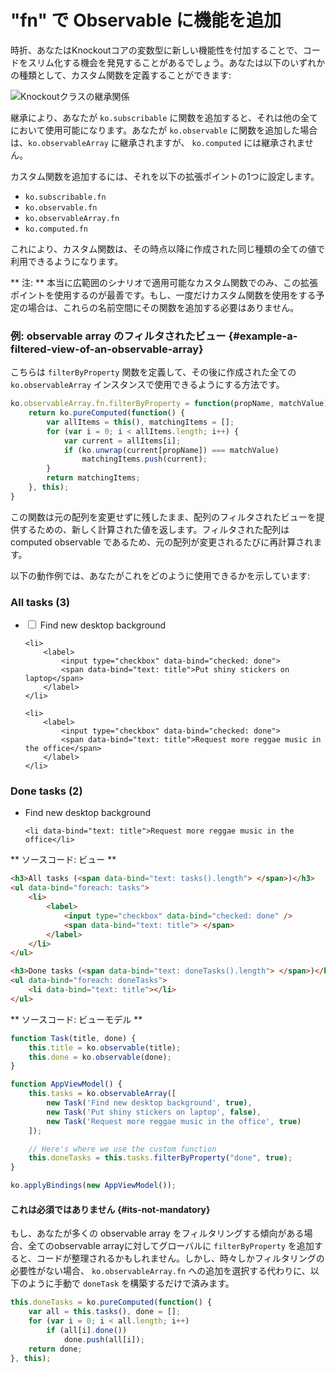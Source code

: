 # "fn" で Observable に機能を追加

時折、あなたはKnockoutコアの変数型に新しい機能性を付加することで、コードをスリム化する機会を発見することがあるでしょう。あなたは以下のいずれかの種類として、カスタム関数を定義することができます:

![Knockoutクラスの継承関係](http://knockoutjs.com/documentation/images/fn/type-hierarchy.png)

継承により、あなたが `ko.subscribable` に関数を追加すると、それは他の全てにおいて使用可能になります。あなたが `ko.observable` に関数を追加した場合は、`ko.observableArray` に継承されますが、 `ko.computed` には継承されません。

カスタム関数を追加するには、それを以下の拡張ポイントの1つに設定します。

* `ko.subscribable.fn`
* `ko.observable.fn`
* `ko.observableArray.fn`
* `ko.computed.fn`

これにより、カスタム関数は、その時点以降に作成された同じ種類の全ての値で利用できるようになります。

** 注: ** 本当に広範囲のシナリオで適用可能なカスタム関数でのみ、この拡張ポイントを使用するのが最善です。もし、一度だけカスタム関数を使用をする予定の場合は、これらの名前空間にその関数を追加する必要はありません。

### 例: observable array のフィルタされたビュー {#example-a-filtered-view-of-an-observable-array}

こちらは `filterByProperty` 関数を定義して、その後に作成された全ての `ko.observableArray` インスタンスで使用できるようにする方法です。

```javascript
ko.observableArray.fn.filterByProperty = function(propName, matchValue) {
    return ko.pureComputed(function() {
        var allItems = this(), matchingItems = [];
        for (var i = 0; i < allItems.length; i++) {
            var current = allItems[i];
            if (ko.unwrap(current[propName]) === matchValue)
                matchingItems.push(current);
        }
        return matchingItems;
    }, this);
}
```

この関数は元の配列を変更せずに残したまま、配列のフィルタされたビューを提供するための、新しく計算された値を返します。フィルタされた配列は computed observable であるため、元の配列が変更されるたびに再計算されます。

以下の動作例では、あなたがこれをどのように使用できるかを示しています:

<div class="liveExample">

<h3>All tasks (<span data-bind="text: tasks().length">3</span>)</h3>
<ul data-bind="foreach: tasks">
    <li>
        <label>
            <input type="checkbox" data-bind="checked: done">
            <span data-bind="text: title">Find new desktop background</span>
        </label>
    </li>

    <li>
        <label>
            <input type="checkbox" data-bind="checked: done">
            <span data-bind="text: title">Put shiny stickers on laptop</span>
        </label>
    </li>

    <li>
        <label>
            <input type="checkbox" data-bind="checked: done">
            <span data-bind="text: title">Request more reggae music in the office</span>
        </label>
    </li>
</ul>

<h3>Done tasks (<span data-bind="text: doneTasks().length">2</span>)</h3>
<ul data-bind="foreach: doneTasks">
    <li data-bind="text: title">Find new desktop background</li>

    <li data-bind="text: title">Request more reggae music in the office</li>
</ul>

<script type="text/javascript">

/*<![CDATA[*/
function Task(title, done) {
    this.title = ko.observable(title);
    this.done = ko.observable(done);
}

function AppViewModel() {
    this.tasks = ko.observableArray([
        new Task('Find new desktop background', true),
        new Task('Put shiny stickers on laptop', false),
        new Task('Request more reggae music in the office', true)
    ]);

    // Here's where we use the custom function
    this.doneTasks = this.tasks.filterByProperty("done", true);
}

ko.applyBindings(new AppViewModel());
/*]]>*/

</script>
</div>

** ソースコード: ビュー **
```html
<h3>All tasks (<span data-bind="text: tasks().length"> </span>)</h3>
<ul data-bind="foreach: tasks">
    <li>
        <label>
            <input type="checkbox" data-bind="checked: done" />
            <span data-bind="text: title"> </span>
        </label>
    </li>
</ul>

<h3>Done tasks (<span data-bind="text: doneTasks().length"> </span>)</h3>
<ul data-bind="foreach: doneTasks">
    <li data-bind="text: title"></li>
</ul>
```

** ソースコード: ビューモデル **
```javascript
function Task(title, done) {
    this.title = ko.observable(title);
    this.done = ko.observable(done);
}

function AppViewModel() {
    this.tasks = ko.observableArray([
        new Task('Find new desktop background', true),
        new Task('Put shiny stickers on laptop', false),
        new Task('Request more reggae music in the office', true)
    ]);

    // Here's where we use the custom function
    this.doneTasks = this.tasks.filterByProperty("done", true);
}

ko.applyBindings(new AppViewModel());
```

#### これは必須ではありません {#its-not-mandatory}

もし、あなたが多くの observable array をフィルタリングする傾向がある場合、全てのobservable arrayに対してグローバルに `filterByProperty` を追加すると、コードが整理されるかもしれません。しかし、時々しかフィルタリングの必要性がない場合、 `ko.observableArray.fn` への追加を選択する代わりに、以下のように手動で `doneTask` を構築するだけで済みます。

```javascript
this.doneTasks = ko.pureComputed(function() {
    var all = this.tasks(), done = [];
    for (var i = 0; i < all.length; i++)
        if (all[i].done())
            done.push(all[i]);
    return done;
}, this);
```
